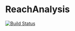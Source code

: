 # ReachAnalysis

[![Build Status](https://github.com/tehrandavis/ReachAnalysis.jl/actions/workflows/CI.yml/badge.svg?branch=main)](https://github.com/tehrandavis/ReachAnalysis.jl/actions/workflows/CI.yml?query=branch%3Amain)
